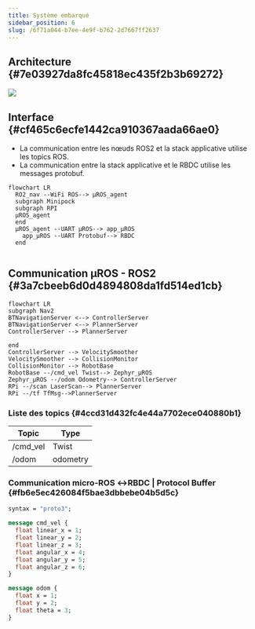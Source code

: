 ```yaml
---
title: Système embarqué
sidebar_position: 6
slug: /6f71a044-b7ee-4e9f-b762-2d7667ff2637
---
```




## Architecture {#7e03927da8fc45818ec435f2b3b69272}


![](/notion_imgs/1044571662.png)


## Interface {#cf465c6ecfe1442ca910367aada66ae0}

- La communication entre les nœuds ROS2 et la stack applicative utilise les topics ROS.
- La communication entre la stack applicative et le RBDC utilise les messages protobuf.

```mermaid
flowchart LR
  RO2_nav --WiFi ROS--> µROS_agent
  subgraph Minipock
  subgraph RPI
  µROS_agent
  end
  µROS_agent --UART µROS--> app_µROS
	app_µROS --UART Protobuf--> RBDC
  end
  
```


## Communication µROS - ROS2 {#3a7cbeeb6d0d4894808da1fd514ed1cb}


```mermaid
flowchart LR
subgraph Nav2
BTNavigationServer <--> ControllerServer
BTNavigationServer <--> PlannerServer
ControllerServer --> PlannerServer

end
ControllerServer --> VelocitySmoother
VelocitySmoother --> CollisionMonitor
CollisionMonitor --> RobotBase
RobotBase --/cmd_vel Twist--> Zephyr_µROS
Zephyr_µROS --/odom Odometry--> ControllerServer
RPi --/scan LaserScan--> PlannerServer
RPi --/tf TfMsg-->PlannerServer
```


### Liste des topics {#4ccd31d432fc4e44a7702ece040880b1}


| Topic    | Type     |
| -------- | -------- |
| /cmd_vel | Twist    |
| /odom    | odometry |


### Communication micro-ROS ↔RBDC | Protocol Buffer {#fb6e5ec426084f5bae3dbbebe04b5d5c}


```protobuf
syntax = "proto3";

message cmd_vel {
  float linear_x = 1;
  float linear_y = 2;
  float linear_z = 3;
  float angular_x = 4;
  float angular_y = 5;
  float angular_z = 6;
}

message odom {
  float x = 1;
  float y = 2;
  float theta = 3;
}
```

